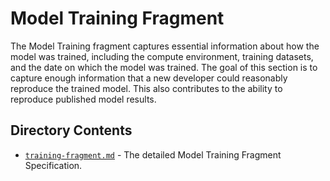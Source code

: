 # Model Training Fragment

The Model Training fragment captures essential information about how the model was trained, including the 
compute environment, training datasets, and the date on which the model was trained. The goal of this section 
is to capture enough information that a new developer could reasonably reproduce the trained model. This also 
contributes to the ability to reproduce published model results.

## Directory Contents

* [`training-fragment.md`](./training-fragment.md) - The detailed Model Training Fragment Specification.